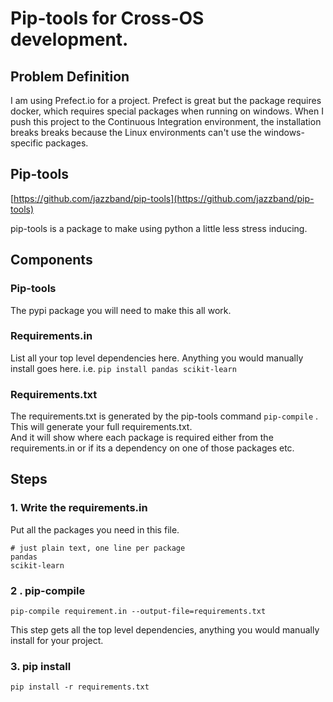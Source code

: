 # Pip-tools for Cross-OS development.

## Problem Definition

I am using Prefect.io for a project. Prefect is great but the package requires docker, which requires special packages when running on windows. When I push this project to the Continuous Integration environment, the installation breaks breaks because the Linux environments can't use the windows-specific packages. 

## Pip-tools

[https://github.com/jazzband/pip-tools](https://github.com/jazzband/pip-tools)

pip-tools is a package to make using python a little less stress inducing.

## Components

### Pip-tools

The pypi package you will need to make this all work. 

### Requirements.in

List all your top level dependencies here. Anything you would manually install goes here. i.e. `pip install pandas scikit-learn`

### Requirements.txt

The requirements.txt is generated by the pip-tools command `pip-compile` .   
This will generate your full requirements.txt.   
And it will show where each package is required either from the requirements.in or if its a dependency on one of those packages etc. 

## Steps

### 1. Write the requirements.in

Put all the packages you need in this file.

```text
# just plain text, one line per package
pandas
scikit-learn
```

### 2 . pip-compile 

```text
pip-compile requirement.in --output-file=requirements.txt
```

This step gets all the top level dependencies, anything you would manually install for your project.

### 3. pip install

```text
pip install -r requirements.txt
```



